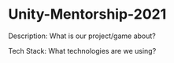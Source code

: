 # Unity-Mentorship-2021

Description: What is our project/game about? 

Tech Stack: What technologies are we using?